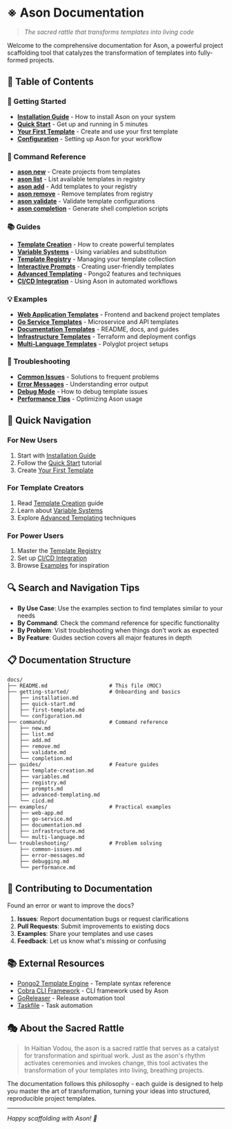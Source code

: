 # ※ Ason Documentation

> *The sacred rattle that transforms templates into living code*

Welcome to the comprehensive documentation for Ason, a powerful project scaffolding tool that catalyzes the transformation of templates into fully-formed projects.

## 📖 Table of Contents

### 🚀 Getting Started
- [**Installation Guide**](getting-started/installation.md) - How to install Ason on your system
- [**Quick Start**](getting-started/quick-start.md) - Get up and running in 5 minutes
- [**Your First Template**](getting-started/first-template.md) - Create and use your first template
- [**Configuration**](getting-started/configuration.md) - Setting up Ason for your workflow

### 🎯 Command Reference
- [**ason new**](commands/new.md) - Create projects from templates
- [**ason list**](commands/list.md) - List available templates in registry
- [**ason add**](commands/add.md) - Add templates to your registry
- [**ason remove**](commands/remove.md) - Remove templates from registry
- [**ason validate**](commands/validate.md) - Validate template configurations
- [**ason completion**](commands/completion.md) - Generate shell completion scripts

### 📚 Guides
- [**Template Creation**](guides/template-creation.md) - How to create powerful templates
- [**Variable Systems**](guides/variables.md) - Using variables and substitution
- [**Template Registry**](guides/registry.md) - Managing your template collection
- [**Interactive Prompts**](guides/prompts.md) - Creating user-friendly templates
- [**Advanced Templating**](guides/advanced-templating.md) - Pongo2 features and techniques
- [**CI/CD Integration**](guides/cicd.md) - Using Ason in automated workflows

### 💡 Examples
- [**Web Application Templates**](examples/web-app.md) - Frontend and backend project templates
- [**Go Service Templates**](examples/go-service.md) - Microservice and API templates
- [**Documentation Templates**](examples/documentation.md) - README, docs, and guides
- [**Infrastructure Templates**](examples/infrastructure.md) - Terraform and deployment configs
- [**Multi-Language Templates**](examples/multi-language.md) - Polyglot project setups

### 🔧 Troubleshooting
- [**Common Issues**](troubleshooting/common-issues.md) - Solutions to frequent problems
- [**Error Messages**](troubleshooting/error-messages.md) - Understanding error output
- [**Debug Mode**](troubleshooting/debugging.md) - How to debug template issues
- [**Performance Tips**](troubleshooting/performance.md) - Optimizing Ason usage

## 🌟 Quick Navigation

### For New Users
1. Start with [Installation Guide](getting-started/installation.md)
2. Follow the [Quick Start](getting-started/quick-start.md) tutorial
3. Create [Your First Template](getting-started/first-template.md)

### For Template Creators
1. Read [Template Creation](guides/template-creation.md) guide
2. Learn about [Variable Systems](guides/variables.md)
3. Explore [Advanced Templating](guides/advanced-templating.md) techniques

### For Power Users
1. Master the [Template Registry](guides/registry.md)
2. Set up [CI/CD Integration](guides/cicd.md)
3. Browse [Examples](examples/) for inspiration

## 🔍 Search and Navigation Tips

- **By Use Case**: Use the examples section to find templates similar to your needs
- **By Command**: Check the command reference for specific functionality
- **By Problem**: Visit troubleshooting when things don't work as expected
- **By Feature**: Guides section covers all major features in depth

## 📋 Documentation Structure

```
docs/
├── README.md                    # This file (MOC)
├── getting-started/             # Onboarding and basics
│   ├── installation.md
│   ├── quick-start.md
│   ├── first-template.md
│   └── configuration.md
├── commands/                    # Command reference
│   ├── new.md
│   ├── list.md
│   ├── add.md
│   ├── remove.md
│   ├── validate.md
│   └── completion.md
├── guides/                      # Feature guides
│   ├── template-creation.md
│   ├── variables.md
│   ├── registry.md
│   ├── prompts.md
│   ├── advanced-templating.md
│   └── cicd.md
├── examples/                    # Practical examples
│   ├── web-app.md
│   ├── go-service.md
│   ├── documentation.md
│   ├── infrastructure.md
│   └── multi-language.md
└── troubleshooting/             # Problem solving
    ├── common-issues.md
    ├── error-messages.md
    ├── debugging.md
    └── performance.md
```

## 🤝 Contributing to Documentation

Found an error or want to improve the docs?

1. **Issues**: Report documentation bugs or request clarifications
2. **Pull Requests**: Submit improvements to existing docs
3. **Examples**: Share your templates and use cases
4. **Feedback**: Let us know what's missing or confusing

## 📚 External Resources

- [Pongo2 Template Engine](https://github.com/flosch/pongo2) - Template syntax reference
- [Cobra CLI Framework](https://cobra.dev/) - CLI framework used by Ason
- [GoReleaser](https://goreleaser.com/) - Release automation tool
- [Taskfile](https://taskfile.dev/) - Task automation

## 🎭 About the Sacred Rattle

> In Haitian Vodou, the ason is a sacred rattle that serves as a catalyst for transformation and spiritual work. Just as the ason's rhythm activates ceremonies and invokes change, this tool activates the transformation of your templates into living, breathing projects.

The documentation follows this philosophy - each guide is designed to help you master the art of transformation, turning your ideas into structured, reproducible project templates.

---

*Happy scaffolding with Ason! 🪇*
